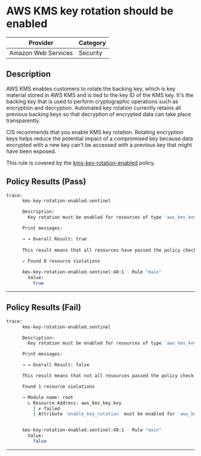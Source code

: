 # AWS KMS key rotation should be enabled

| Provider            | Category     |
|---------------------|--------------|
| Amazon Web Services | Security     |

## Description

AWS KMS enables customers to rotate the backing key, which is key material stored in AWS KMS and is tied to the key ID of the KMS key. It's the backing key that is used to perform cryptographic operations such as encryption and decryption. Automated key rotation currently retains all previous backing keys so that decryption of encrypted data can take place transparently.

CIS recommends that you enable KMS key rotation. Rotating encryption keys helps reduce the potential impact of a compromised key because data encrypted with a new key can't be accessed with a previous key that might have been exposed.

This rule is covered by the [kms-key-rotation-enabled](../../policies/kms-key-rotation-enabled.sentinel) policy.

## Policy Results (Pass)
```bash
trace:
      kms-key-rotation-enabled.sentinel

      Description:
        Key rotation must be enabled for resources of type 'aws_kms_key'

      Print messages:

      → → Overall Result: true
      
      This result means that all resources have passed the policy check for the policy kms-key-rotation-enabled.
      
      ✓ Found 0 resource violations

      kms-key-rotation-enabled.sentinel:48:1 - Rule "main"
        Value:
          true
```

---

## Policy Results (Fail)
```bash
trace:
      kms-key-rotation-enabled.sentinel

      Description:
        Key rotation must be enabled for resources of type 'aws_kms_key'

      Print messages:

      → → Overall Result: false

      This result means that not all resources passed the policy check and the protected behavior is not allowed for the policy kms-key-rotation-enabled. 

      Found 1 resource violations

      → Module name: root
        ↳ Resource Address: aws_kms_key.key
          | ✗ failed
          | Attribute 'enable_key_rotation' must be enabled for 'aws_kms_key' resources. Refer to https://docs.aws.amazon.com/securityhub/latest/userguide/kms-controls.html#kms-4 for more details.


      kms-key-rotation-enabled.sentinel:48:1 - Rule "main"
        Value:
          false
```

---